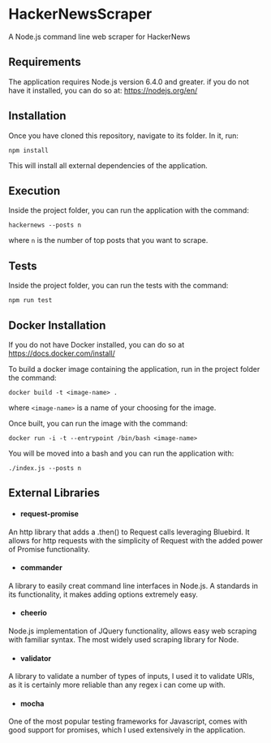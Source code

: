 # HackerNewsScraper
A Node.js command line web scraper for HackerNews

## Requirements

The application requires Node.js version 6.4.0 and greater. if you do not have it installed, you can do so at: https://nodejs.org/en/

## Installation

Once you have cloned this repository, navigate to its folder. In it, run:

`npm install`

This will install all external dependencies of the application.

## Execution

Inside the project folder, you can run the application with the command:

`hackernews --posts n`

where `n` is the number of top posts that you want to scrape.

## Tests

Inside the project folder, you can run the tests with the command:

`npm run test`

## Docker Installation

If you do not have Docker installed, you can do so at https://docs.docker.com/install/

To build a docker image containing the application, run in the project folder the command:

`docker build -t <image-name> .`

where `<image-name>` is a name of your choosing for the image.

Once built, you can run the image with the command:

`docker run -i -t --entrypoint /bin/bash <image-name>`

You will be moved into a bash and you can run the application with:

`./index.js --posts n`

## External Libraries

* #### request-promise
An http library that adds a .then() to Request calls leveraging Bluebird. It allows for http requests with the simplicity of Request with the added power of Promise functionality.

* #### commander
A library to easily creat command line interfaces in Node.js. A standards in its functionality, it makes adding options extremely easy.

* #### cheerio
Node.js implementation of JQuery functionality, allows easy web scraping with familiar syntax. The most widely used scraping library for Node.

* #### validator
A library to validate a number of types of inputs, I used it to validate URIs, as it is certainly more reliable than any regex i can come up with.

* #### mocha
One of the most popular testing frameworks for Javascript, comes with good support for promises, which I used extensively in the application.